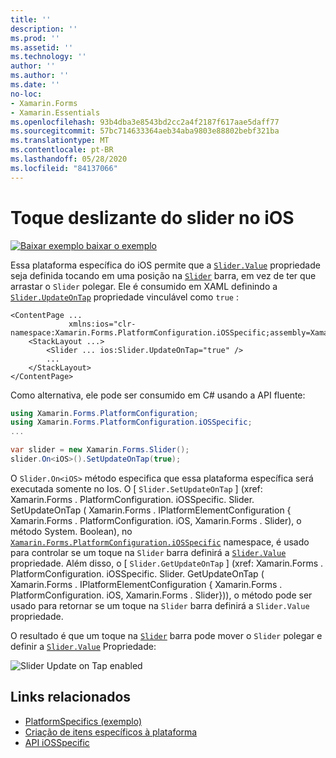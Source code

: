 ```yaml
---
title: ''
description: ''
ms.prod: ''
ms.assetid: ''
ms.technology: ''
author: ''
ms.author: ''
ms.date: ''
no-loc:
- Xamarin.Forms
- Xamarin.Essentials
ms.openlocfilehash: 93b4dba3e8543bd2cc2a4f2187f617aae5daff77
ms.sourcegitcommit: 57bc714633364aeb34aba9803e88802bebf321ba
ms.translationtype: MT
ms.contentlocale: pt-BR
ms.lasthandoff: 05/28/2020
ms.locfileid: "84137066"
---
```

# <a name="slider-thumb-tap-on-ios"></a>Toque deslizante do slider no iOS

[![Baixar exemplo ](~/media/shared/download.png) baixar o exemplo](https://docs.microsoft.com/samples/xamarin/xamarin-forms-samples/userinterface-platformspecifics)

Essa plataforma específica do iOS permite que a [`Slider.Value`](xref:Xamarin.Forms.Slider.Value) propriedade seja definida tocando em uma posição na [`Slider`](xref:Xamarin.Forms.Slider) barra, em vez de ter que arrastar o `Slider` polegar. Ele é consumido em XAML definindo a [`Slider.UpdateOnTap`](xref:Xamarin.Forms.PlatformConfiguration.iOSSpecific.Slider.UpdateOnTapProperty) propriedade vinculável como `true` :

```xaml
<ContentPage ...
             xmlns:ios="clr-namespace:Xamarin.Forms.PlatformConfiguration.iOSSpecific;assembly=Xamarin.Forms.Core">
    <StackLayout ...>
        <Slider ... ios:Slider.UpdateOnTap="true" />
        ...
    </StackLayout>
</ContentPage>
```

Como alternativa, ele pode ser consumido em C# usando a API fluente:

```csharp
using Xamarin.Forms.PlatformConfiguration;
using Xamarin.Forms.PlatformConfiguration.iOSSpecific;
...

var slider = new Xamarin.Forms.Slider();
slider.On<iOS>().SetUpdateOnTap(true);
```

O `Slider.On<iOS>` método especifica que essa plataforma específica será executada somente no Ios. O [ `Slider.SetUpdateOnTap` ] (xref: Xamarin.Forms . PlatformConfiguration. iOSSpecific. Slider. SetUpdateOnTap ( Xamarin.Forms . IPlatformElementConfiguration { Xamarin.Forms . PlatformConfiguration. iOS, Xamarin.Forms . Slider), o método System. Boolean), no [`Xamarin.Forms.PlatformConfiguration.iOSSpecific`](xref:Xamarin.Forms.PlatformConfiguration.iOSSpecific) namespace, é usado para controlar se um toque na `Slider` barra definirá a [`Slider.Value`](xref:Xamarin.Forms.Slider.Value) propriedade. Além disso, o [ `Slider.GetUpdateOnTap` ] (xref: Xamarin.Forms . PlatformConfiguration. iOSSpecific. Slider. GetUpdateOnTap ( Xamarin.Forms . IPlatformElementConfiguration { Xamarin.Forms . PlatformConfiguration. iOS, Xamarin.Forms . Slider})), o método pode ser usado para retornar se um toque na `Slider` barra definirá a `Slider.Value` propriedade.

O resultado é que um toque na [`Slider`](xref:Xamarin.Forms.Slider) barra pode mover o `Slider` polegar e definir a [`Slider.Value`](xref:Xamarin.Forms.Slider.Value) Propriedade:

![](slider-thumb-images/slider-updateontap.png "Slider Update on Tap enabled")

## <a name="related-links"></a>Links relacionados

- [PlatformSpecifics (exemplo)](https://docs.microsoft.com/samples/xamarin/xamarin-forms-samples/userinterface-platformspecifics)
- [Criação de itens específicos à plataforma](~/xamarin-forms/platform/platform-specifics/index.md#creating-platform-specifics)
- [API iOSSpecific](xref:Xamarin.Forms.PlatformConfiguration.iOSSpecific)
